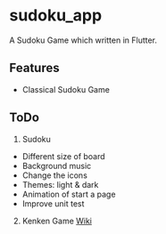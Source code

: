 # sudoku_app

A Sudoku Game which written in Flutter.

## Features

- Classical Sudoku Game

## ToDo

1. Sudoku
 - Different size of board
 - Background music
 - Change the icons
 - Themes: light & dark
 - Animation of start a page
 - Improve unit test

2. Kenken Game [Wiki](https://en.wikipedia.org/wiki/KenKen)
